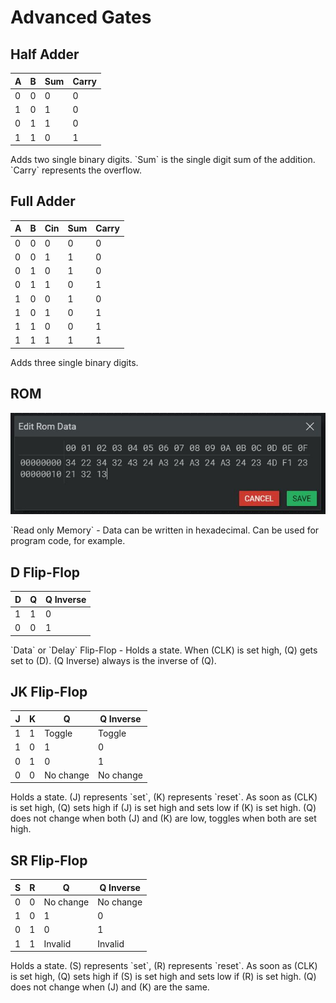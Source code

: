 # Advanced Gates

## Half Adder

<div class="rows">

| A   | B   | Sum | Carry |
| --- | --- | --- | ----- |
| 0   | 0   | 0   | 0     |
| 1   | 0   | 1   | 0     |
| 0   | 1   | 1   | 0     |
| 1   | 1   | 0   | 1     |

<div class="margin-left">
Adds two single binary digits. `Sum` is the single digit sum of the addition. `Carry` represents the overflow.
</div>
</div>

## Full Adder

<div class="rows">

| A   | B   | Cin | Sum | Carry |
| --- | --- | --- | --- | ----- |
| 0   | 0   | 0   | 0   | 0     |
| 0   | 0   | 1   | 1   | 0     |
| 0   | 1   | 0   | 1   | 0     |
| 0   | 1   | 1   | 0   | 1     |
| 1   | 0   | 0   | 1   | 0     |
| 1   | 0   | 1   | 0   | 1     |
| 1   | 1   | 0   | 0   | 1     |
| 1   | 1   | 1   | 1   | 1     |

<div class="margin-left">
Adds three single binary digits.
</div>
</div>

## ROM

<div class="rows">

![Rom Data Edit](../../assets/help/rom-edit.jpg)

<div class="margin-left">
`Read only Memory` - Data can be written in hexadecimal.
Can be used for program code, for example.
</div>
</div>

## D Flip-Flop

<div class="rows">

| D   | Q   | Q Inverse |
| --- | --- | --------- |
| 1   | 1   | 0         |
| 0   | 0   | 1         |

<div class="margin-left">
`Data` or `Delay` Flip-Flop - Holds a state. When (CLK) is set high, (Q) gets set to (D). (Q Inverse) always is the inverse of (Q).

</div>
</div>

## JK Flip-Flop

<div class="rows">

| J    | K    | Q         | Q Inverse |
| ---- | ---- | --------- | --------- |
| 1    | 1    | Toggle    | Toggle    |
| 1    | 0    | 1         | 0         |
| 0    | 1    | 0         | 1         |
| 0    | 0    | No change | No change |

<div class="margin-left">
Holds a state. (J) represents `set`, (K) represents `reset`. As soon as (CLK) is set high, (Q) sets high if (J) is set high and sets low if (K) is set high. (Q) does not change when both (J) and (K) are low, toggles when both are set high.
</div>
</div>

## SR Flip-Flop

<div class="rows">

| S    | R    | Q         | Q Inverse |
| ---- | ---- | --------- | --------- |
| 0    | 0    | No change | No change |
| 1    | 0    | 1         | 0         |
| 0    | 1    | 0         | 1         |
| 1    | 1    | Invalid   | Invalid   |

<div class="margin-left">
Holds a state. (S) represents `set`, (R) represents `reset`. As soon as (CLK) is set high, (Q) sets high if (S) is set high and sets low if (R) is set high. (Q) does not change when (J) and (K) are the same.
</div>
</div>

